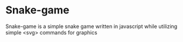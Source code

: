 # Snake-game
Snake-game is a simple snake game written in javascript while utilizing simple &lt;svg> commands for graphics
